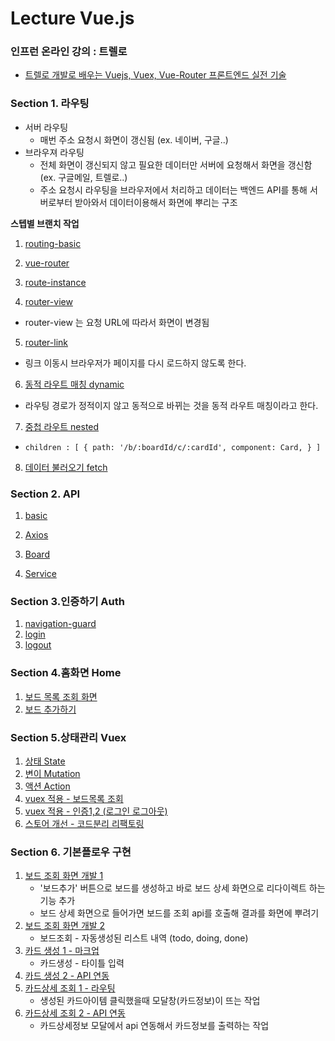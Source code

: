 # Lecture Vue.js

### 인프런 온라인 강의 : 트렐로
- [트렐로 개발로 배우는 Vuejs, Vuex, Vue-Router 프론트엔드 실전 기술](https://www.inflearn.com/course/vuejs/dashboard)

### Section 1. 라우팅
- 서버 라우팅 
  - 매번 주소 요청시 화면이 갱신됨 (ex. 네이버, 구글..)
- 브라우져 라우팅 
  - 전체 화면이 갱신되지 않고 필요한 데이터만 서버에 요청해서 화면을 갱신함 (ex. 구글메일, 트렐로..)
  - 주소 요청시 라우팅을 브라우저에서 처리하고 데이터는 백엔드 API를 통해 서버로부터 받아와서 데이터이용해서 화면에 뿌리는 구조

**스텝별 브랜치 작업**
1. [routing-basic](https://github.com/sseom/lecture-vue-trello/tree/routing/basic)

2. [vue-router](https://github.com/sseom/lecture-vue-trello/tree/routing/vue-router)

3. [route-instance](https://github.com/sseom/lecture-vue-trello/tree/routing/route-instance)

4. [router-view](https://github.com/sseom/lecture-vue-trello/tree/routing/router-view)
  - router-view 는 요청 URL에 따라서 화면이 변경됨

5. [router-link](https://github.com/sseom/lecture-vue-trello/tree/routing/router-link)
  - 링크 이동시 브라우저가 페이지를 다시 로드하지 않도록 한다.

6. [동적 라우트 매칭 dynamic](https://github.com/sseom/lecture-vue-trello/tree/routing/dynamic)
  - 라우팅 경로가 정적이지 않고 동적으로 바뀌는 것을 동적 라우트 매칭이라고 한다.

7. [중첩 라우트 nested](https://github.com/sseom/lecture-vue-trello/tree/routing/nested)
  - `children : [ { path: '/b/:boardId/c/:cardId', component: Card, } ]`

8. [데이터 불러오기 fetch](https://github.com/sseom/lecture-vue-trello/tree/routing/fetch)

### Section 2. API
1. [basic](https://github.com/sseom/lecture-vue-trello/tree/api/basic)

2. [Axios](https://github.com/sseom/lecture-vue-trello/tree/api/axios)

3. [Board](https://github.com/sseom/lecture-vue-trello/tree/api/board)

4. [Service](https://github.com/sseom/lecture-vue-trello/tree/api/service)

### Section 3.인증하기 Auth
1. [navigation-guard](https://github.com/sseom/lecture-vue-trello/tree/auth/navigation-guard)
2. [login](https://github.com/sseom/lecture-vue-trello/tree/auth/login)
3. [logout](https://github.com/sseom/lecture-vue-trello/tree/auth/logout)

### Section 4.홈화면 Home
1. [보드  목록 조회 화면](https://github.com/sseom/lecture-vue-trello/tree/home/board-list)
2. [보드 추가하기](https://github.com/sseom/lecture-vue-trello/tree/home/board-add)
### Section 5.상태관리 Vuex 
1. [상태 State](https://github.com/sseom/lecture-vue-trello/tree/vuex/state)
2. [변이 Mutation](https://github.com/sseom/lecture-vue-trello/tree/vuex/mutation)
3. [액션 Action](https://github.com/sseom/lecture-vue-trello/tree/vuex/action)
4. [vuex 적용 - 보드목록 조회](https://github.com/sseom/lecture-vue-trello/tree/home/vuex)
5. [vuex 적용 - 인증1,2 (로그인 로그아웃)](https://github.com/sseom/lecture-vue-trello/tree/auth/vuex)
6. [스토어 개선 - 코드분리 리팩토링](https://github.com/sseom/lecture-vue-trello/tree/vuex/refactor)

### Section 6. 기본플로우 구현
1. [보드 조회 화면 개발 1](https://github.com/sseom/lecture-vue-trello/tree/board/query)
    - '보드추가' 버튼으로 보드를 생성하고 바로 보드 상세 화면으로 리다이렉트 하는 기능 추가
    - 보드 상세 화면으로 들어가면 보드를 조회 api를 호출해 결과를 화면에 뿌려기
2. [보드 조회 화면 개발 2](https://github.com/sseom/lecture-vue-trello/tree/board/markup)
    - 보드조회 - 자동생성된 리스트 내역 (todo, doing, done)
3. [카드 생성 1 - 마크업](https://github.com/sseom/lecture-vue-trello/tree/card/add-ui)
    - 카드생성 - 타이틀 입력
4. [카드 생성 2 - API 연동](https://github.com/sseom/lecture-vue-trello/tree/card/app-api)
5. [카드상세 조회 1 - 라우팅](https://github.com/sseom/lecture-vue-trello/tree/card/show-routing)
    - 생성된 카드아이템 클릭했을때 모달창(카드정보)이 뜨는 작업
6. [카드상세 조회 2 - API 연동](https://github.com/sseom/lecture-vue-trello/tree/card/show-api)
    - 카드상세정보 모달에서 api 연동해서 카드정보를 출력하는 작업
